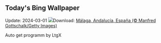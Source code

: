 ## Today's Bing Wallpaper
Update: 2024-03-01
![](https://www.bing.com/th?id=OHR.FilmFestivalMalaga_ES-ES1114429111_UHD.jpg&w=1000)Download: [Málaga, Andalucía, España (© Manfred Gottschalk/Getty Images)](https://www.bing.com/th?id=OHR.FilmFestivalMalaga_ES-ES1114429111_UHD.jpg)

Auto get programm by LtgX

